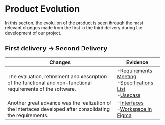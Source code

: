 # Product Evolution

In this section, the evolution of the product is seen through the most relevant changes made from the first to the third delivery during the development of our project.

## First delivery → Second Delivery

| Changes | Evidence |
|--------------|--------------|
| The evaluation, refinement and description of the functional and non-functional requirements of the software.   | -[Requirements Meeting](https://alumnosuady-my.sharepoint.com/:w:/g/personal/a20201678_alumnos_uady_mx/Eb1QI9tDeN1KmUMv-QTzXJkB5PcP3dex-ydqEOx6acBRQQ?e=VKPil0)<br> -[Specifications List](https://alumnosuady-my.sharepoint.com/:w:/g/personal/a20201678_alumnos_uady_mx/EZFFIG2df9hKuCqC534GU5kBR2fjqRtZVS5roDdb6fXd7w?e=o5WgET) <br> -[Usecase](https://github.com/EduardoMatos05/ProyectoFIS/blob/Pablo/other%20artifacts/usecase%20(2).png?raw=true)   |
| Another great advance was the realization of the interfaces developed after consolidating the requirements.   | -[Interfaces](https://github.com/EduardoMatos05/ProyectoFIS/blob/Eduardo/other%20artifacts/interfaces.png?raw=true) <br> -[Workspace in Figma](https://www.figma.com/file/IBvMQLGx13mbhDdYmRxOet/UAY!?type=design&node-id=0%3A1&mode=design&t=d29MJYJAjPiGZNTw-1)  |



